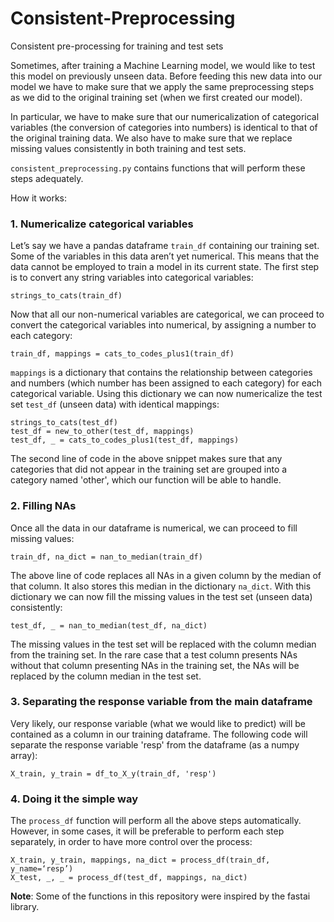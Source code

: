 # Consistent-Preprocessing
Consistent pre-processing for training and test sets

Sometimes, after training a Machine Learning model, we would like to test this model on previously unseen data. Before feeding this new data into our model we have to make sure that we apply the same preprocessing steps as we did to the original training set (when we first created our model).

In particular, we have to make sure that our numericalization of categorical variables (the conversion of categories into numbers) is identical to that of the original training data.
We also have to make sure that we replace missing values consistently in both training and test sets.

`consistent_preprocessing.py` contains functions that will perform these steps adequately.

How it works:

### 1. Numericalize categorical variables

Let’s say we have a pandas dataframe `train_df` containing our training set. Some of the variables in this data aren’t yet numerical. This means that the data cannot be employed to train a model in its current state. The first step is to convert any string variables into categorical variables:

<!-- -->

    strings_to_cats(train_df)

Now that all our non-numerical variables are categorical, we can proceed to convert the categorical variables into numerical, by assigning a number to each category:

    train_df, mappings = cats_to_codes_plus1(train_df)

`mappings` is a dictionary that contains the relationship between categories and numbers (which number has been assigned to each category) for each categorical variable. Using this dictionary we can now numericalize the test set `test_df` (unseen data) with identical mappings:

    strings_to_cats(test_df)
    test_df = new_to_other(test_df, mappings)
    test_df, _ = cats_to_codes_plus1(test_df, mappings)

The second line of code in the above snippet makes sure that any categories that did not appear in the training set are grouped into a category named 'other', which our function will be able to handle.

### 2. Filling NAs

Once all the data in our dataframe is numerical, we can proceed to fill missing values:

    train_df, na_dict = nan_to_median(train_df)

The above line of code replaces all NAs in a given column by the median of that column. It also stores this median in the dictionary `na_dict`.
With this dictionary we can now fill the missing values in the test set (unseen data) consistently:

    test_df, _ = nan_to_median(test_df, na_dict)

The missing values in the test set will be replaced with the column median from the training set. In the rare case that a test column presents NAs without that column presenting NAs in the training set, the NAs will be replaced by the column median in the test set.

### 3. Separating the response variable from the main dataframe

Very likely, our response variable (what we would like to predict) will be contained as a column in our training dataframe. The following code will separate the response variable 'resp' from the dataframe (as a numpy array):

    X_train, y_train = df_to_X_y(train_df, 'resp')

### 4. Doing it the simple way

The `process_df` function will perform all the above steps automatically. However, in some cases, it will be preferable to perform each step separately, in order to have more control over the process:

    X_train, y_train, mappings, na_dict = process_df(train_df, y_name=‘resp’)
    X_test, _, _ = process_df(test_df, mappings, na_dict)

**Note**: Some of the functions in this repository were inspired by the fastai library.
